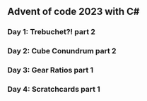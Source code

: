 ## Advent of code 2023 with C#

### Day 1: Trebuchet?! part 2
### Day 2: Cube Conundrum part 2
### Day 3: Gear Ratios part 1 
### Day 4: Scratchcards part 1
